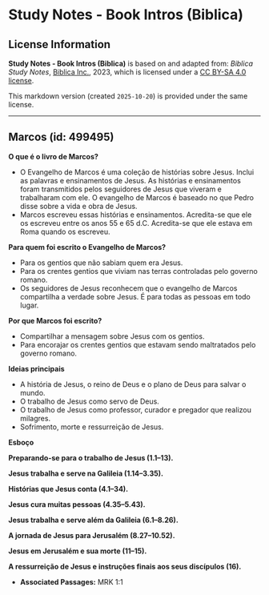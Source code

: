 # Study Notes - Book Intros (Biblica)

## License Information

**Study Notes - Book Intros (Biblica)** is based on and adapted from: _Biblica Study Notes_, [Biblica Inc.](https://www.biblica.com/), 2023, which is licensed under a [CC BY-SA 4.0 license](https://creativecommons.org/licenses/by-sa/4.0/legalcode.en).

This markdown version (created `2025-10-20`) is provided under the same license.



--------------------------------

## Marcos (id: 499495)

**O que é o livro de Marcos?**

* O Evangelho de Marcos é uma coleção de histórias sobre Jesus. Inclui as palavras e ensinamentos de Jesus. As histórias e ensinamentos foram transmitidos pelos seguidores de Jesus que viveram e trabalharam com ele. O evangelho de Marcos é baseado no que Pedro disse sobre a vida e obra de Jesus.
* Marcos escreveu essas histórias e ensinamentos. Acredita\-se que ele os escreveu entre os anos 55 e 65 d.C. Acredita\-se que ele estava em Roma quando os escreveu.

**Para quem foi escrito o Evangelho de Marcos?**

* Para os gentios que não sabiam quem era Jesus.
* Para os crentes gentios que viviam nas terras controladas pelo governo romano.
* Os seguidores de Jesus reconhecem que o evangelho de Marcos compartilha a verdade sobre Jesus. É para todas as pessoas em todo lugar.

**Por que Marcos foi escrito?**

* Compartilhar a mensagem sobre Jesus com os gentios.
* Para encorajar os crentes gentios que estavam sendo maltratados pelo governo romano.

**Ideias principais**

* A história de Jesus, o reino de Deus e o plano de Deus para salvar o mundo.
* O trabalho de Jesus como servo de Deus.
* O trabalho de Jesus como professor, curador e pregador que realizou milagres.
* Sofrimento, morte e ressurreição de Jesus.

**Esboço**

**Preparando\-se para o trabalho de Jesus (1\.1–13\).**

**Jesus trabalha e serve na Galileia (1\.14–3\.35\).**

**Histórias que Jesus conta (4\.1–34\).**

**Jesus cura muitas pessoas (4\.35–5\.43\).**

**Jesus trabalha e serve além da Galileia (6\.1–8\.26\).**

**A jornada de Jesus para Jerusalém (8\.27–10\.52\).**

**Jesus em Jerusalém e sua morte (11–15\).**

**A ressurreição de Jesus e instruções finais aos seus discípulos (16\).**

* **Associated Passages:** MRK 1:1

